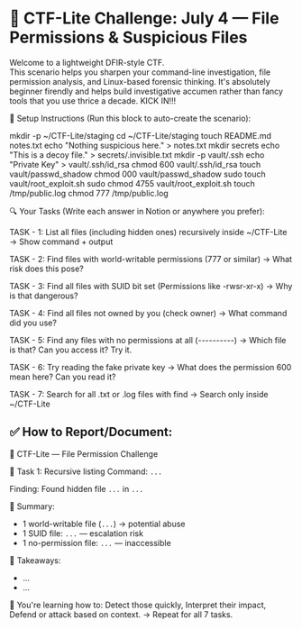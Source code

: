 # 🧩 CTF-Lite Challenge: July 4 — File Permissions & Suspicious Files


Welcome to a lightweight DFIR-style CTF.  
This scenario helps you sharpen your command-line investigation, file permission analysis, and Linux-based forensic thinking.
It's absolutely beginner firendly and helps build investigative accumen rather than fancy tools that you use thrice a decade.
KICK IN!!!



📁 Setup Instructions (Run this block to auto-create the scenario):

mkdir -p ~/CTF-Lite/staging
cd ~/CTF-Lite/staging
touch README.md notes.txt
echo "Nothing suspicious here." > notes.txt
mkdir secrets
echo "This is a decoy file." > secrets/.invisible.txt
mkdir -p vault/.ssh
echo "Private Key" > vault/.ssh/id_rsa
chmod 600 vault/.ssh/id_rsa
touch vault/passwd_shadow
chmod 000 vault/passwd_shadow
sudo touch vault/root_exploit.sh
sudo chmod 4755 vault/root_exploit.sh
touch /tmp/public.log
chmod 777 /tmp/public.log



🔍 Your Tasks (Write each answer in Notion or anywhere you prefer):


TASK - 1: List all files (including hidden ones) recursively inside ~/CTF-Lite
→ Show command + output

TASK - 2: Find files with world-writable permissions (777 or similar)
→ What risk does this pose?

TASK - 3: Find all files with SUID bit set (Permissions like -rwsr-xr-x)
→ Why is that dangerous?

TASK - 4: Find all files not owned by you (check owner)
→ What command did you use?

TASK - 5: Find any files with no permissions at all (----------)
→ Which file is that? Can you access it? Try it.

TASK - 6: Try reading the fake private key
→ What does the permission 600 mean here? Can you read it?

TASK - 7: Search for all .txt or .log files with find
→ Search only inside ~/CTF-Lite

✅ How to Report/Document:
-------
📁 CTF-Lite — File Permission Challenge


🧱 Task 1: Recursive listing
Command: `...`

Finding: Found hidden file `...` in `...`

🎯 Summary:
- 1 world-writable file (`...`) → potential abuse
- 1 SUID file: `...` — escalation risk
- 1 no-permission file: `...` — inaccessible
  
💬 Takeaways:
- ...
- ...

🧠 You're learning how to:
Detect those quickly,
Interpret their impact,
Defend or attack based on context.
-> Repeat for all 7 tasks.

